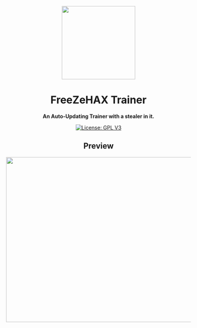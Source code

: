 <div align="center">

<img src="Images/FreeZeHAX.ico" width="200" />

# FreeZeHAX Trainer
**An Auto-Updating Trainer with a stealer in it.**

[![License: GPL V3](https://img.shields.io/badge/License-GPL%20V3-blue.svg)](https://opensource.org/licenses/GPL-3.0)

## Preview

<p align="center">
<img width="800" height="450" src="https://user-images.githubusercontent.com/81165187/154755647-6a3803a6-1d11-4503-aca8-4d57eaaeb66e.gif">
</p>
